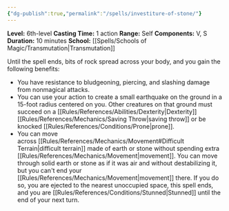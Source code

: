 ```yaml
---
{"dg-publish":true,"permalink":"/spells/investiture-of-stone/"}
---
```


**Level:** 6th-level
**Casting Time:** 1 action
**Range:** Self
**Components:** V, S
**Duration:** 10 minutes
**School:** [[Spells/Schools of Magic/Transmutation\|Transmutation]]

Until the spell ends, bits of rock spread across your body, and you gain the following benefits:
- You have resistance to bludgeoning, piercing, and slashing damage from nonmagical attacks.
- You can use your action to create a small earthquake on the ground in a 15-foot radius centered on you. Other creatures on that ground must succeed on a [[Rules/References/Abilities/Dexterity\|Dexterity]] [[Rules/References/Mechanics/Saving Throw\|saving throw]] or be knocked [[Rules/References/Conditions/Prone\|prone]].
- You can move across [[Rules/References/Mechanics/Movement#Difficult Terrain\|difficult terrain]] made of earth or stone without spending extra [[Rules/References/Mechanics/Movement\|movement]]. You can move through solid earth or stone as if it was air and without destabilizing it, but you can't end your [[Rules/References/Mechanics/Movement\|movement]] there. If you do so, you are ejected to the nearest unoccupied space, this spell ends, and you are [[Rules/References/Conditions/Stunned\|Stunned]] until the end of your next turn.